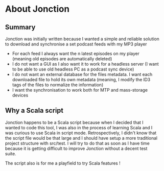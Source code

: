 About Jonction
==============

Summary
-------

Jonction was initially written because I wanted a simple and reliable solution to download and synchronise a set podcast feeds with my MP3 player

* For each feed I always want the n latest episodes on my player (meaning old episodes are automatically deleted)
* I do not want a GUI as I also want it to work for a headless server (I want to be able to use old headless PC as a podcast sync device)
* I do not want an external database for the files metadata. I want each downloaded file to hold its own metadata (meaning, I modify the ID3 tags of the files to normalize the information)
* I want the synchronisation to work both for MTP and mass-storage devices


Why a Scala script
------------------

Jonction happens to be a Scala script because when I decided that I wanted to code this tool, I was also in the process of learning Scala and I was curious to use Scala in script mode. Retrospectively, I didn't know that the script file would be that large and I should have setup a more traditional project structure with src/test. I will try to do that as soon as I have time because it is getting difficult to improve Jonction without a decent test suite.

The script also is for me a playfield to try Scala features !



